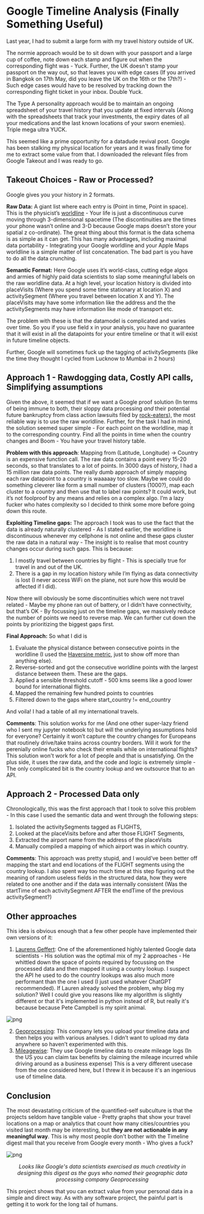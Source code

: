 # Google Timeline Analysis (Finally Something Useful)

Last year, I had to submit a large form with my travel history outside of UK. 

The normie approach would be to sit down with your passport and a large cup of coffee, note down each stamp and figure out when the corresponding flight was - Yuck. Further, the UK doesn't stamp your passport on the way out, so that leaves you with edge cases (If you arrived in Bangkok on 17th May, did you leave the UK on the 16th or the 17th?) - Such edge cases would have to be resolved by tracking down the corresponding flight ticket in your inbox. Double Yuck.

The Type A personality approach would be to maintain an ongoing spreadsheet of your travel history that you update at fixed intervals (Along with the spreadsheets that track your investments, the expiry dates of all your medications and the last known locations of your sworn enemies). Triple mega ultra YUCK.

This seemed like a prime opportunity for a datadude revival post. Google has been stalking my physical location for years and it was finally time for me to extract some value from that. I downloaded the relevant files from Google Takeout and I was ready to go. 

## Takeout Choices - Raw or Processed?

Google gives you your history in 2 formats. 

**Raw Data:** A giant list where each entry is (Point in time, Point in space). This is the physicist’s [worldline](https://en.wikipedia.org/wiki/World_line) - Your life is just a discontinuous curve moving through 3-dimensional spacetime (The discontinuities are the times your phone wasn’t online and 3-D because Google maps doesn’t store your spatial z co-ordinate). The great thing about this format is the data schema is as simple as it can get. This has many advantages, including maximal data portability - Integrating your Google worldline and your Apple Maps worldline is a simple matter of list concatenation. The bad part is you have to do all the data crunching.

**Semantic Format:** Here Google uses it’s world-class, cutting edge algos and armies of highly paid data scientists to slap some meaningful labels on the raw worldline data. At a high level, your location history is divided into placeVisits (Where you spend some time stationary at location X) and activitySegment (Where you travel between location X and Y). The placeVisits may have some information like the address and the the activitySegments may have information like mode of transport etc. 

The problem with these is that the datamodel is complicated and varies over time. So you if you use field x in your analysis, you have no guarantee that it will exist in all the datapoints for your entire timeline or that it will exist in future timeline objects. 

Further, Google will sometimes fuck up the tagging of activitySegments (like the time they thought I cycled from Lucknow to Mumbai in 2 hours)

## Approach 1 - Rawdogging data, Costly API calls, Simplifying assumptions

Given the above, it seemed that if we want a Google proof solution (In terms of being immune to both, their sloppy data processing _and_ their potential future bankruptcy from class action lawsuits filed by [rock-eaters](https://www.reddit.com/r/google/comments/1cziil6/a_rock_a_day_keeps_the_doctor_away/)), the most reliable way is to use the raw worldline. Further, for the task I had in mind, the solution seemed super simple - For each point on the worldline, map it to the corresponding country. Find all the points in time when the country changes and Boom - You have your travel history table. 

**Problem with this approach**: Mapping from (Latitude, Longitude) → Country is an expensive function call. The raw data contains a point every 15-20 seconds, so that translates to a lot of points.  In 3000 days of history, I had a 15 million raw data points. The really dumb approach of simply mapping each raw datapoint to a country is waaaaay too slow. Maybe we could do something cleverer like form a small number of clusters (1000?), map each cluster to a country and then use that to label raw points? It could work, but it’s not foolproof by any means and relies on a complex algo. I’m a lazy fucker who hates complexity so I decided to think some more before going down this route.

**Exploiting Timeline gaps:** The approach I took was to use the fact that the data is already naturally clustered - As I stated earlier, the worldline is discontinuous whenever my cellphone is not online and these gaps cluster the raw data in a natural way - The insight is to realise that most country changes occur during such gaps. This is because:

1. I mostly travel between countries by flight - This is specially true for travel in and out of the UK.
2. There is a gap in my location history while I’m flying as data connectivity is lost (I never access WiFi on the plane, not sure how this would be affected if I did).

Now there will obviously be some discontinuities which were not travel related - Maybe my phone ran out of battery, or I didn’t have connectivity, but that’s OK - By focussing just on the timeline gaps, we massively reduce the number of points we need to reverse map. We can further cut down the points by prioritizing the biggest gaps first.

**Final Approach:** So what I did is 
1. Evaluate the physical distance between consecutive points in the worldline (I used the [Haversine metric](https://en.wikipedia.org/wiki/Haversine_formula), just to show off more than anything else). 
2. Reverse-sorted and got the consecutive worldline points with the largest distance between them. These are the gaps.  
3. Applied a sensible threshold cutoff - 500 kms seems like a good lower bound for international flights. 
4. Mapped the remaining few hundred points to countries
5. Filtered down to the gaps where start_country != end_country 

And voila! I had a table of all my international travels.

**Comments**: This solution works for me (And one other super-lazy friend who I sent my jupyter notebook to) but will the underlying assumptions hold for everyone? Certainly it won’t capture the country changes for Europeans that routinely drive/take trains across country borders. Will it work for the perenially online fucks who check their emails while on international flights? This solution won't work for a lot of people and that is unsatisfying. On the plus side, it uses the raw data, and the code and logic is extremely simple - The only complicated bit is the country lookup and we outsource that to an API.

## Approach 2 - Processed Data only 

Chronologically, this was the first approach that I took to solve this problem - In this case I used the semantic data and went through the following steps: 

1. Isolated the activitySegments tagged as FLIGHTS, 
2. Looked at the placeVisits before and after those FLIGHT Segments, 
3. Extracted the airport name from the address of the placeVisits
4. Manually compiled a mapping of which airport was in which country.

**Comments**: This approach was pretty stupid, and I would’ve been better off mapping the start and end locations of the FLIGHT segments using the country lookup. I also spent way too much time at this step figuring out the meaning of random useless fields in the structured data, how they were related to one another and if the data was internally consistent (Was the startTime of each activitySegment AFTER the endTime of the previous activitySegment?)

## Other approaches

This idea is obvious enough that a few other people have implemented their own versions of it:

1. [Laurens Geffert](https://janlauge.github.io/2021/google_timeline_travel_history/): One of the aforementioned highly talented Google data scientists - His solution was the optimal mix of my 2 approaches - He whittled down the space of points required by focussing on the processed data and then mapped it using a country lookup. I suspect the API he used to do the country lookups was also much more performant than the one I used (I just used whatever ChatGPT recommended). If Lauren already solved the problem, why blog my solution?  Well I could give you reasons like my algorithm is slightly different or that it's implemented in python instead of R, but really it's because because Pete Campbell is my spirit animal. 

![png](/images/2024-05-26/campbell.png)

2. [Geoprocessing](https://geoprocessing.online/): This company lets you upload your timeline data and then helps you with various analyses. I didn’t want to upload my data anywhere so haven’t experimented with this.
3. [Mileagewise](https://www.mileagewise.com/): They use Google timeline data to create mileage logs (In the US you can claim tax benefits by claiming the mileage incurred while driving around as a business expense) This is a very different usecase from the one considered here, but I threw it in because it's an ingenious use of timeline data.

## Conclusion

The most devastating criticism of the quantified-self subculture is that the projects seldom have tangible value - Pretty graphs that show your travel locations on a map or analytics that count how many cities/countries you visited last month may be interesting, but **they are not actionable in any meaningful way**. This is why most people don't bother with the Timeline digest mail that you receive from Google every month - Who gives a fuck?

![png](/images/2024-05-26/timeline_digest.PNG)

<p style="text-align: center;">
<i>Looks like Google's data scientists exercised as much creativity in designing this digest as the guys who named their geographic data processing company Geoprocessing</i>
</p>

This project shows that you can extract value from your personal data in a simple and direct way. As with any software project, the painful part is getting it to work for the long tail of humans. 


